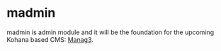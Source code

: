 madmin
======

madmin is admin module and it will be the foundation for the upcoming Kohana based CMS: [Manag3](https://github.com/kusmayadi/Manag3).
